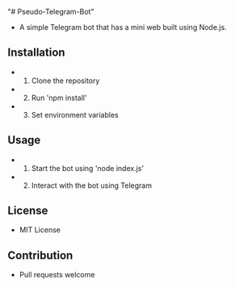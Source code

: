 "# Pseudo-Telegram-Bot" 
- A simple Telegram bot that has a mini web built using Node.js.

## Installation
- 1. Clone the repository
- 2. Run 'npm install'
- 3. Set environment variables

## Usage
- 1. Start the bot using 'node index.js'
- 2. Interact with the bot using Telegram

## License
- MIT License

## Contribution
- Pull requests welcome